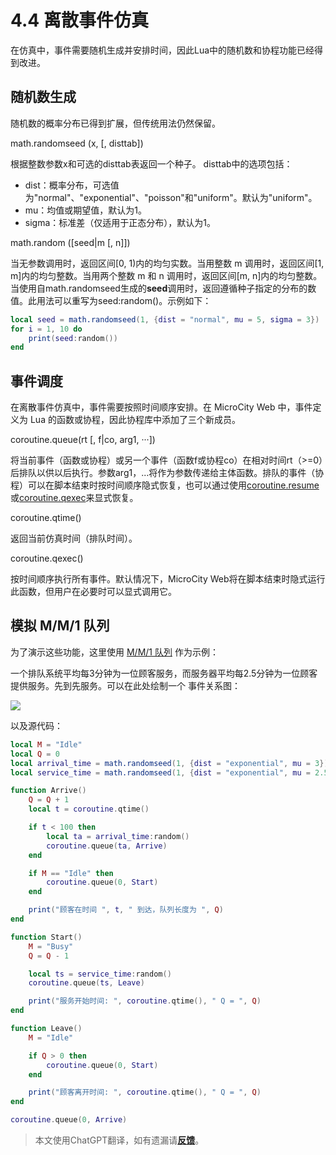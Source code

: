 # 4.4 离散事件仿真
在仿真中，事件需要随机生成并安排时间，因此Lua中的随机数和协程功能已经得到改进。

## 随机数生成
随机数的概率分布已得到扩展，但传统用法仍然保留。

<a id='math.randomseed'> math.randomseed (x, [, disttab]) </a>

根据整数参数x和可选的disttab表返回一个种子。 disttab中的选项包括：
- dist：概率分布，可选值为"normal"、"exponential"、"poisson"和"uniform"。默认为"uniform"。
- mu：均值或期望值，默认为1。
- sigma：标准差（仅适用于正态分布），默认为1。

<a id='math.random'> math.random ([seed|m [, n]]) </a>

当无参数调用时，返回区间[0, 1)内的均匀实数。当用整数 m 调用时，返回区间[1, m]内的均匀整数。当用两个整数 m 和 n 调用时，返回区间[m, n]内的均匀整数。
<br>当使用自math.randomseed生成的**seed**调用时，返回遵循种子指定的分布的数值。此用法可以重写为seed:random()。示例如下：

```lua
local seed = math.randomseed(1, {dist = "normal", mu = 5, sigma = 3})  -- 为正态分布随机数生成器设置一个种子
for i = 1, 10 do
    print(seed:random())                                               -- 打印一个随机数
end
```

## 事件调度
在离散事件仿真中，事件需要按照时间顺序安排。在 MicroCity Web 中，事件定义为 Lua 的函数或协程，因此协程库中添加了三个新成员。

<a id='coroutine.queue'>coroutine.queue(rt [, f|co, arg1, ···])</a>

将当前事件（函数或协程）或另一个事件（函数f或协程co）在相对时间rt（>=0）后排队以供以后执行。参数arg1，...将作为参数传递给主体函数。排队的事件（协程）可以在脚本结束时按时间顺序隐式恢复，也可以通过使用<a href="https://www.lua.org/manual/5.4/manual.html#pdf-coroutine.resume" target="_blank">coroutine.resume</a>或[coroutine.qexec](4.4_discrete_event_simulation.md#coroutine.qexec)来显式恢复。

<a id='coroutine.qtime'>coroutine.qtime()</a>

返回当前仿真时间（排队时间）。

<a id='coroutine.qexec'>coroutine.qexec()</a>

按时间顺序执行所有事件。默认情况下，MicroCity Web将在脚本结束时隐式运行此函数，但用户在必要时可以显式调用它。

## 模拟 M/M/1 队列

为了演示这些功能，这里使用 <a href="https://en.wikipedia.org/wiki/M/M/1_queue" target="_blank">M/M/1 队列</a> 作为示例：

一个排队系统平均每3分钟为一位顾客服务，而服务器平均每2.5分钟为一位顾客提供服务。先到先服务。可以在此处绘制一个 <a herf="https://en.wikipedia.org/wiki/Event_relationship_graph" target="_blank">事件关系图</a>：

![](https://microcity.gitee.io/doc/img/mm1.svg)

以及源代码：

```lua
local M = "Idle"                                                            --初始化服务器状态
local Q = 0                                                                 --初始化队列长度
local arrival_time = math.randomseed(1, {dist = "exponential", mu = 3})     --到达时间随机种子
local service_time = math.randomseed(1, {dist = "exponential", mu = 2.5})   --服务时间随机种子

function Arrive()                                                           --顾客到达
    Q = Q + 1                                                               --队列长度加一
    local t = coroutine.qtime()                                             --获取当前仿真时间

    if t < 100 then                                                         --当当前时间小于100时
        local ta = arrival_time:random()                                    --获取下一个到达时间
        coroutine.queue(ta, Arrive)                                         --安排下一个到达事件
    end

    if M == "Idle" then                                                     --检查服务器状态
        coroutine.queue(0, Start)                                           --开始提供服务
    end

    print("顾客在时间 ", t, " 到达，队列长度为 ", Q)                          
end

function Start()                                                            --开始提供服务
    M = "Busy"                                                              --将服务器状态设置为忙碌
    Q = Q - 1                                                               --队列长度减一

    local ts = service_time:random()                                        --获取一个服务时间
    coroutine.queue(ts, Leave)                                              --安排离开事件

    print("服务开始时间: ", coroutine.qtime(), " Q = ", Q)
end

function Leave()                                                            --顾客离开
    M = "Idle"                                                              --将服务器设置为空闲状态

    if Q > 0 then                                                           --如果还有顾客在队列中
        coroutine.queue(0, Start)                                           --开始为下一位顾客提供服务
    end

    print("顾客离开时间: ", coroutine.qtime(), " Q = ", Q)    
end

coroutine.queue(0, Arrive)                                                  --安排第一位顾客到达的事件

```

> 本文使用ChatGPT翻译，如有遗漏请[**反馈**](https://github.com/huuhghhgyg/MicroCityNotes/issues/new)。